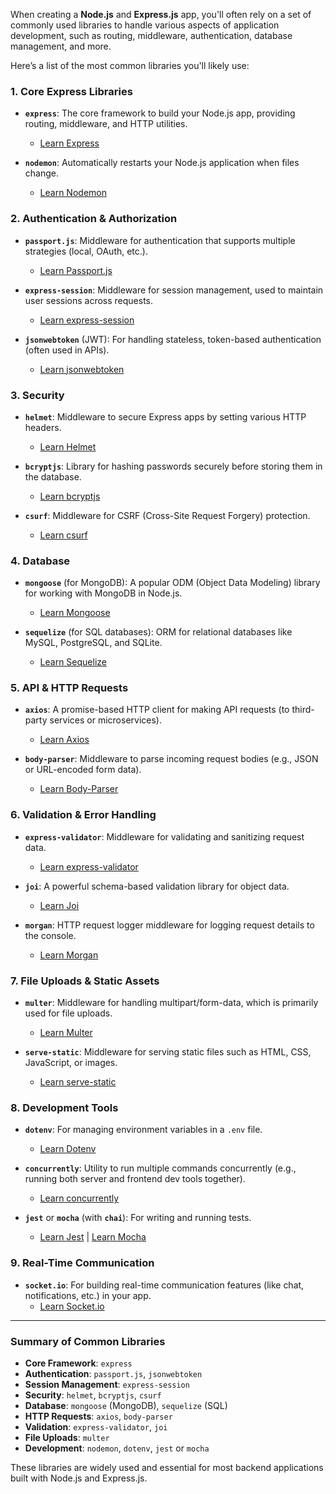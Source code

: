 When creating a **Node.js** and **Express.js** app, you'll often rely on a set of commonly used libraries to handle various aspects of application development, such as routing, middleware, authentication, database management, and more.

Here’s a list of the most common libraries you'll likely use:

### 1. **Core Express Libraries**
   - **`express`**: The core framework to build your Node.js app, providing routing, middleware, and HTTP utilities.
     - [Learn Express](https://expressjs.com/)

   - **`nodemon`**: Automatically restarts your Node.js application when files change.
     - [Learn Nodemon](https://www.npmjs.com/package/nodemon)

### 2. **Authentication & Authorization**
   - **`passport.js`**: Middleware for authentication that supports multiple strategies (local, OAuth, etc.).
     - [Learn Passport.js](http://www.passportjs.org/)
   
   - **`express-session`**: Middleware for session management, used to maintain user sessions across requests.
     - [Learn express-session](https://www.npmjs.com/package/express-session)

   - **`jsonwebtoken`** (JWT): For handling stateless, token-based authentication (often used in APIs).
     - [Learn jsonwebtoken](https://www.npmjs.com/package/jsonwebtoken)

### 3. **Security**
   - **`helmet`**: Middleware to secure Express apps by setting various HTTP headers.
     - [Learn Helmet](https://www.npmjs.com/package/helmet)
   
   - **`bcryptjs`**: Library for hashing passwords securely before storing them in the database.
     - [Learn bcryptjs](https://www.npmjs.com/package/bcryptjs)

   - **`csurf`**: Middleware for CSRF (Cross-Site Request Forgery) protection.
     - [Learn csurf](https://www.npmjs.com/package/csurf)

### 4. **Database**
   - **`mongoose`** (for MongoDB): A popular ODM (Object Data Modeling) library for working with MongoDB in Node.js.
     - [Learn Mongoose](https://mongoosejs.com/)

   - **`sequelize`** (for SQL databases): ORM for relational databases like MySQL, PostgreSQL, and SQLite.
     - [Learn Sequelize](https://sequelize.org/)

### 5. **API & HTTP Requests**
   - **`axios`**: A promise-based HTTP client for making API requests (to third-party services or microservices).
     - [Learn Axios](https://www.npmjs.com/package/axios)

   - **`body-parser`**: Middleware to parse incoming request bodies (e.g., JSON or URL-encoded form data).
     - [Learn Body-Parser](https://www.npmjs.com/package/body-parser)

### 6. **Validation & Error Handling**
   - **`express-validator`**: Middleware for validating and sanitizing request data.
     - [Learn express-validator](https://express-validator.github.io/docs/)
   
   - **`joi`**: A powerful schema-based validation library for object data.
     - [Learn Joi](https://www.npmjs.com/package/joi)

   - **`morgan`**: HTTP request logger middleware for logging request details to the console.
     - [Learn Morgan](https://www.npmjs.com/package/morgan)

### 7. **File Uploads & Static Assets**
   - **`multer`**: Middleware for handling multipart/form-data, which is primarily used for file uploads.
     - [Learn Multer](https://www.npmjs.com/package/multer)

   - **`serve-static`**: Middleware for serving static files such as HTML, CSS, JavaScript, or images.
     - [Learn serve-static](https://expressjs.com/en/resources/middleware/serve-static.html)

### 8. **Development Tools**
   - **`dotenv`**: For managing environment variables in a `.env` file.
     - [Learn Dotenv](https://www.npmjs.com/package/dotenv)

   - **`concurrently`**: Utility to run multiple commands concurrently (e.g., running both server and frontend dev tools together).
     - [Learn concurrently](https://www.npmjs.com/package/concurrently)

   - **`jest`** or **`mocha`** (with **`chai`**): For writing and running tests.
     - [Learn Jest](https://jestjs.io/) | [Learn Mocha](https://mochajs.org/)

### 9. **Real-Time Communication**
   - **`socket.io`**: For building real-time communication features (like chat, notifications, etc.) in your app.
     - [Learn Socket.io](https://socket.io/)

---

### **Summary of Common Libraries**
- **Core Framework**: `express`
- **Authentication**: `passport.js`, `jsonwebtoken`
- **Session Management**: `express-session`
- **Security**: `helmet`, `bcryptjs`, `csurf`
- **Database**: `mongoose` (MongoDB), `sequelize` (SQL)
- **HTTP Requests**: `axios`, `body-parser`
- **Validation**: `express-validator`, `joi`
- **File Uploads**: `multer`
- **Development**: `nodemon`, `dotenv`, `jest` or `mocha`

These libraries are widely used and essential for most backend applications built with Node.js and Express.js.